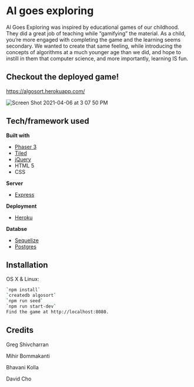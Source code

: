 # Al goes exploring

Al Goes Exploring was inspired by educational games of our childhood. They did a great job of teaching while “gamifying” the material. As a child, you’re more engaged with completing the game and the learning seems secondary. We wanted to create that same feeling, while introducing the concepts of algorithms at a much younger age than we did, and hope to instill in them that computer science, and more importantly, learning IS fun.

## Checkout the deployed game!

https://algosort.herokuapp.com/

![Screen Shot 2021-04-06 at 3 07 50 PM](https://user-images.githubusercontent.com/69531632/113771475-67576e80-96f1-11eb-8d97-7d9c9fbd8f2e.png)

## Tech/framework used

<b>Built with</b>
- [Phaser 3](https://phaser.io/)
- [Tiled](https://www.mapeditor.org/)
- [jQuery](https://www.jquery.com/)
- HTML 5
- CSS

<b>Server</b>
- [Express](https://www.expressjs.com/)

<b>Deployment</b>
- [Heroku](https://www.heroku.com)

<b>Databse</b>
- [Sequelize](https://www.sequelize.org)
- [Postgres](https://www.postgresql.org)

## Installation

OS X & Linux:

```sh
`npm install`
`createdb algosort`
`npm run seed`
`npm run start-dev`
Find the game at http://localhost:8080.
```

## Credits

Greg Shivcharran

Mihir Bommakanti

Bhavani Kolla

David Cho
